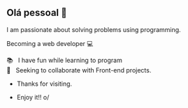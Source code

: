 ## Olá pessoal 👋
I am passionate about solving problems using programming.

Becoming a web developer 💻

  📚 &nbsp; I have fun while learning to program
 <br/> :purple_heart: &nbsp; Seeking to collaborate with Front-end projects.
 
- Thanks for visiting. 

- Enjoy it!! o/

